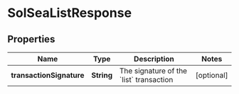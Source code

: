 

# SolSeaListResponse


## Properties

Name | Type | Description | Notes
------------ | ------------- | ------------- | -------------
**transactionSignature** | **String** | The signature of the &#x60;list&#x60; transaction  |  [optional]



